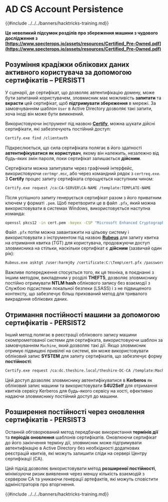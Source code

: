 # AD CS Account Persistence

{{#include ../../../banners/hacktricks-training.md}}

**Це невеликий підсумок розділів про збереження машини з чудового дослідження з [https://www.specterops.io/assets/resources/Certified_Pre-Owned.pdf](https://www.specterops.io/assets/resources/Certified_Pre-Owned.pdf)**

## **Розуміння крадіжки облікових даних активного користувача за допомогою сертифікатів – PERSIST1**

У сценарії, де сертифікат, що дозволяє автентифікацію домену, може бути запитаний користувачем, зловмисник має можливість **запитати** та **вкрасти** цей сертифікат, щоб **підтримувати збереження** в мережі. За замовчуванням шаблон `User` в Active Directory дозволяє такі запити, хоча іноді він може бути вимкнений.

Використовуючи інструмент під назвою [**Certify**](https://github.com/GhostPack/Certify), можна шукати дійсні сертифікати, які забезпечують постійний доступ:
```bash
Certify.exe find /clientauth
```
Підкреслюється, що сила сертифіката полягає в його здатності **автентифікуватися як користувач**, якому він належить, незалежно від будь-яких змін пароля, поки сертифікат залишається **дійсним**.

Сертифікати можна запитувати через графічний інтерфейс, використовуючи `certmgr.msc`, або через командний рядок з `certreq.exe`. З **Certify** процес запиту сертифіката спрощується наступним чином:
```bash
Certify.exe request /ca:CA-SERVER\CA-NAME /template:TEMPLATE-NAME
```
Після успішного запиту генерується сертифікат разом з його приватним ключем у форматі `.pem`. Щоб перетворити це в файл `.pfx`, який можна використовувати в системах Windows, використовується наступна команда:
```bash
openssl pkcs12 -in cert.pem -keyex -CSP "Microsoft Enhanced Cryptographic Provider v1.0" -export -out cert.pfx
```
Файл `.pfx` потім можна завантажити на цільову систему і використовувати з інструментом під назвою [**Rubeus**](https://github.com/GhostPack/Rubeus) для запиту квитка на отримання квитка (TGT) для користувача, продовжуючи доступ зловмисника на стільки, наскільки сертифікат є **дійсним** (зазвичай один рік):
```bash
Rubeus.exe asktgt /user:harmj0y /certificate:C:\Temp\cert.pfx /password:CertPass!
```
Важливе попередження стосується того, як ця техніка, в поєднанні з іншим методом, викладеним у розділі **THEFT5**, дозволяє зловмиснику постійно отримувати **NTLM hash** облікового запису без взаємодії з Службою підсистеми локальної безпеки (LSASS) і з не підвищеного контексту, що забезпечує більш прихований метод для тривалого викрадення облікових даних.

## **Отримання постійності машини за допомогою сертифікатів - PERSIST2**

Інший метод полягає в реєстрації облікового запису машини скомпрометованої системи для сертифіката, використовуючи шаблон за замовчуванням `Machine`, який дозволяє такі дії. Якщо зловмисник отримує підвищені привілеї на системі, він може використовувати обліковий запис **SYSTEM** для запиту сертифікатів, що забезпечує форму **постійності**:
```bash
Certify.exe request /ca:dc.theshire.local/theshire-DC-CA /template:Machine /machine
```
Цей доступ дозволяє зловмиснику автентифікуватися в **Kerberos** як обліковий запис машини та використовувати **S4U2Self** для отримання квитків сервісу Kerberos для будь-якого сервісу на хості, ефективно надаючи зловмиснику постійний доступ до машини.

## **Розширення постійності через оновлення сертифікатів - PERSIST3**

Останній обговорюваний метод передбачає використання **термінів дії** та **періодів оновлення** шаблонів сертифікатів. Оновлюючи сертифікат до його закінчення терміну дії, зловмисник може підтримувати автентифікацію в Active Directory без необхідності додаткових реєстрацій квитків, які можуть залишити сліди на сервері Центру сертифікації (CA).

Цей підхід дозволяє використовувати метод **розширеної постійності**, мінімізуючи ризик виявлення через меншу кількість взаємодій з сервером CA та уникаючи генерації артефактів, які можуть сповістити адміністраторів про вторгнення.

{{#include ../../../banners/hacktricks-training.md}}
